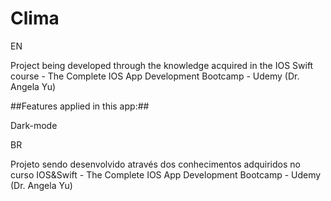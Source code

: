 # Clima

EN

 Project being developed through the knowledge acquired in the IOS Swift course - The Complete IOS App Development Bootcamp - Udemy (Dr. Angela Yu)
 
 ##Features applied in this app:##
  
 Dark-mode 
 
 
 BR
 
 Projeto sendo desenvolvido através dos conhecimentos adquiridos no curso IOS&Swift - The Complete IOS App Development Bootcamp - Udemy (Dr. Angela Yu)
 
 
 
